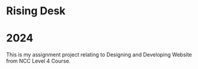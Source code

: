 # Rising Desk
# 2024
This is my assignment project relating to Designing and Developing Website from NCC Level 4 Course.
